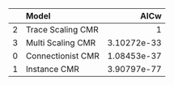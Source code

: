 |    | Model             |        AICw |
|---:|:------------------|------------:|
|  2 | Trace Scaling CMR | 1           |
|  3 | Multi Scaling CMR | 3.10272e-33 |
|  0 | Connectionist CMR | 1.08453e-37 |
|  1 | Instance CMR      | 3.90797e-77 |